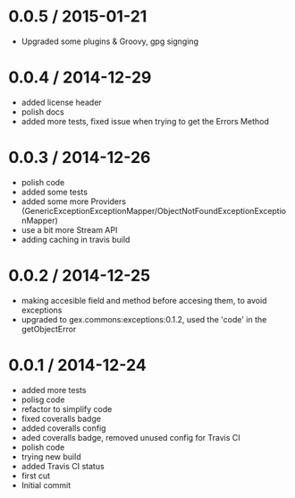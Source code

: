 
0.0.5 / 2015-01-21
==================

  * Upgraded some plugins & Groovy, gpg signging

0.0.4 / 2014-12-29
==================

  * added license header
  * polish docs
  * added more tests, fixed issue when trying to get the Errors Method

0.0.3 / 2014-12-26
==================

  * polish code
  * added some tests
  * added some more Providers (GenericExceptionExceptionMapper/ObjectNotFoundExceptionExceptionMapper)
  * use a bit more Stream API
  * adding caching in travis build

0.0.2 / 2014-12-25
==================

  * making accesible field and method before accesing them, to avoid exceptions
  * upgraded to gex.commons:exceptions:0.1.2, used the 'code' in the getObjectError

0.0.1 / 2014-12-24
==================

  * added more tests
  * polisg code
  * refactor to simplify code
  * fixed coveralls badge
  * added coveralls config
  * aded coveralls badge, removed unused config for Travis CI
  * polish code
  * trying new build
  * added Travis CI status
  * first cut
  * Initial commit
